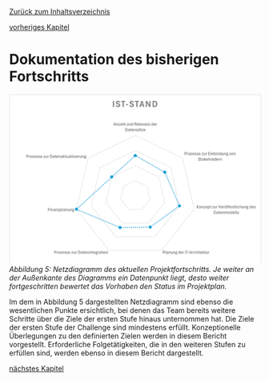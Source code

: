 [Zurück zum Inhaltsverzeichnis](https://healthdcat-ap-de.github.io/healthdcat-ap.de/report_stage_1.html)

[vorheriges Kapitel](https://healthdcat-ap-de.github.io/healthdcat-ap.de/report_stage_1/2_Ausrichtung_des_Datenmodells_an_den_Anforderungen_der_Forschung/2.2.2_Loesungsmodell.html)
# Dokumentation des bisherigen Fortschritts

![Netzdiagramm](https://github.com/HealthDCAT-AP-de/healthdcat-ap.de/blob/main/images/5_Netzdiagramm.png?raw=true)
*Abbildung 5: Netzdiagramm des aktuellen Projektfortschritts. Je weiter an der Außenkante des Diagramms ein Datenpunkt liegt, desto weiter fortgeschritten bewertet das Vorhaben den Status im Projektplan.*

Im dem in Abbildung 5 dargestellten Netzdiagramm sind ebenso die wesentlichen Punkte ersichtlich, bei denen das Team bereits weitere Schritte über die Ziele der ersten Stufe hinaus unternommen hat. Die Ziele der ersten Stufe der Challenge sind mindestens erfüllt. Konzeptionelle Überlegungen zu den definierten Zielen werden in diesem Bericht vorgestellt. Erforderliche Folgetätigkeiten, die in den weiteren Stufen zu erfüllen sind, werden ebenso in diesem Bericht dargestellt.

[nächstes Kapitel](https://healthdcat-ap-de.github.io/healthdcat-ap.de/report_stage_1/2_Ausrichtung_des_Datenmodells_an_den_Anforderungen_der_Forschung/2.4.1_Betrieb_und_Nachnutzung_des_Datenmodells.html)